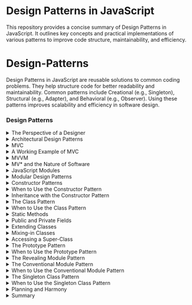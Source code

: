 # Design Patterns in JavaScript

This repository provides a concise summary of Design Patterns in JavaScript. It outlines key concepts and practical implementations of various patterns to improve code structure, maintainability, and efficiency.

# Design-Patterns

Design Patterns in JavaScript are reusable solutions to common coding problems. They help structure code for better readability and maintainability. Common patterns include Creational (e.g., Singleton), Structural (e.g., Adapter), and Behavioral (e.g., Observer). Using these patterns improves scalability and efficiency in software design.

### Design Patterns

<details>
  <summary>The Perspective of a Designer</summary>
  
- In software design, focusing on the user (another programmer) helps guide decisions. For example, a function designed to count occurrences of a substring could be written in multiple ways:

```js
function countNeedlesInHaystack(needle, haystack) {
    return haystack.split(needle).length - 1;
}
```
Design choices: Function names, parameters, and syntax all influence usability. Different patterns like object-oriented programming or function-based approaches can be used for the same problem.
```js
class Haystack {
    constructor(haystack) {
        this.haystack = haystack;
    }
    count(needle) {
        return this.haystack.split(needle).length - 1;
    }
}
```

## Characteristics of Good Design Patterns

- **Solves the problem well**: Aligns with the problem domain and makes it easier to express the solution.
- **Familiar and usable**: Other developers can quickly understand and use it.

## Hierarchical Patterns

Patterns can exist on both micro (small functions or components) and macro levels (entire system architectures). 

### For example:

- **Micro level**: Writing utility functions or modules using patterns.
- **Macro level**: Architectures like Model-View-Controller (MVC) for organizing entire applications.

## Familiarity and Maintainability

- Familiar design patterns allow for easy understanding and extension of code. A well-structured directory, like having an app/, models/, and utils/ folder, is also a pattern that enhances maintainability.

```js
// Conventional module pattern
const logger = {
    log: function (msg) {
        console.log(msg);
    }
};
```

```js
module.exports = logger;
```

## Popular JavaScript Design Patterns

- **Modular design**: Separating code into reusable modules.
```js
const myModule = (function () {
    let privateVar = "secret";
    return {
        publicMethod: function () {
            return privateVar;
        }
    };
})();
```

- **Factory pattern**: Creating objects without specifying the exact class of object that will be created.

```js
function CarFactory(type) {
    if (type === 'sedan') return new Sedan();
    if (type === 'SUV') return new SUV();
}
```
## Selecting the Right Design Pattern

- Effective design requires selecting the right pattern for the given context. Patterns should improve:

- **Reliability**: Reduces complexity, makes logic easy to follow.
- **Efficiency**: Streamlines code structure, minimizes time spent on organization.
- **Maintainability**: Adaptable to future changes or bug fixes.
- **Usability**: Easy to understand and integrate by other developers.

## Beware of Bad Patterns
- **Cargo culting**: Avoid copying patterns without understanding their purpose or context.
</details>

<details>
  <summary>Architectural Design Patterns</summary>
  
Architectural design patterns define how different parts of a codebase interact and communicate. As JavaScript frameworks like React and Angular evolve, these patterns influence the structure and flow of modern applications.

### Key Concepts
- **Architectural design patterns**: Define how modules communicate and work together in an application.
- **Modern frameworks**: React, Angular, and Vue often rely on similar architectural patterns, especially in separating data logic from rendering logic.

### The Importance of Separation
One of the most common architectural principles is the **separation of data logic and rendering logic**. This allows for more modular, maintainable code by ensuring that each part of the application has a distinct role. 

For example:
- **Data logic** deals with fetching, managing, and processing data.
- **Rendering logic** focuses on how the data is presented to the user.

This concept has its roots in the early **MVC (Model-View-Controller)** pattern, which is still widely used and forms the basis of many modern architectures.
</details>

<details>
  <summary>MVC</summary>
  
### MVC (Model-View-Controller)
**MVC** is a well-established architectural pattern that helps separate concerns in an application by splitting it into three main components:
1. **Model**: Manages the data and business logic. Any changes to the data affect the view.
2. **View**: Handles the presentation of data to the user. It interacts with the controller when user actions occur.
3. **Controller**: Acts as the intermediary between the model and the view, updating the model based on user actions and ensuring the view reflects the latest data.

#### MVC Example: Mutable Number Application

```js
// Model: Manages data and logic for incrementing/decrementing a number
class MutableNumberModel {
    constructor(value) {
        this.value = value;
    }
    increment() {
        this.value++;
        this.onChangeCallback();
    }
    decrement() {
        this.value--;
        this.onChangeCallback();
    }
    registerChangeCallback(onChangeCallback) {
        this.onChangeCallback = onChangeCallback;
    }
}

// Controller: Bridges the model and view, handling interactions
class MutableNumberController {
    constructor(model, view) {
        this.model = model;
        this.view = view;
        this.model.registerChangeCallback(() => this.view.renderUpdate());
        this.view.registerIncrementCallback(() => this.model.increment());
        this.view.registerDecrementCallback(() => this.model.decrement());
    }
}

// View: Renders the number and listens for user actions
class MutableNumberView {
    constructor(model) {
        this.model = model;
    }
    registerIncrementCallback(onIncrementCallback) {
        this.onIncrementCallback = onIncrementCallback;
    }
    registerDecrementCallback(onDecrementCallback) {
        this.onDecrementCallback = onDecrementCallback;
    }
    renderUpdate() {
        this.numberSpan.textContent = this.model.value;
    }
    renderInitial() {
        this.container = document.createElement('div');
        this.numberSpan = document.createElement('span');
        this.incrementButton = document.createElement('button');
        this.decrementButton = document.createElement('button');
        
        this.incrementButton.textContent = '+';
        this.decrementButton.textContent = '-';
        this.incrementButton.onclick = () => this.onIncrementCallback();
        this.decrementButton.onclick = () => this.onDecrementCallback();

        this.container.appendChild(this.numberSpan);
        this.container.appendChild(this.incrementButton);
        this.container.appendChild(this.decrementButton);

        this.renderUpdate();
        return this.container;
    }
}

// Initialize and connect MVC components
const model = new MutableNumberModel(5);
const view = new MutableNumberView(model);
const controller = new MutableNumberController(model, view);
document.body.appendChild(view.renderInitial());
```

- **In this example, the Model holds the data and updates it, while the View renders the updated data to the user. The Controller mediates between the two, responding to user actions (like clicking a button) and triggering updates in both the model and the view**.

### Why Separation Matters

- **Separating concerns across models, views, and controllers allows for better maintainability and scalability**:
- **Model**: Focuses solely on data and business rules, without worrying about how it's displayed.
- **View**: Deals only with rendering the data, without understanding the underlying logic.
- **Controller**: Manages communication between the model and view, orchestrating the flow of information and actions.

This separation helps developers understand where to add features or fix bugs, reducing the risk of accidentally affecting other parts of the codebase.
</details>

<details>
  <summary>A Working Example of MVC</summary>
  
  - Summary to be added...
</details>

<details>
  <summary>MVVM</summary>
  
  - Summary to be added...
</details>

<details>
  <summary>MV* and the Nature of Software</summary>
  
  - Summary to be added...
</details>

<details>
  <summary>JavaScript Modules</summary>
  
  - Summary to be added...
</details>

<details>
  <summary>Modular Design Patterns</summary>
  
  - Summary to be added...
</details>

<details>
  <summary>Constructor Patterns</summary>
  
  - Summary to be added...
</details>

<details>
  <summary>When to Use the Constructor Pattern</summary>
  
  - Summary to be added...
</details>

<details>
  <summary>Inheritance with the Constructor Pattern</summary>
  
  - Summary to be added...
</details>

<details>
  <summary>The Class Pattern</summary>
  
  - Summary to be added...
</details>

<details>
  <summary>When to Use the Class Pattern</summary>
  
  - Summary to be added...
</details>

<details>
  <summary>Static Methods</summary>
  
  - Summary to be added...
</details>

<details>
  <summary>Public and Private Fields</summary>
  
  - Summary to be added...
</details>

<details>
  <summary>Extending Classes</summary>
  
  - Summary to be added...
</details>

<details>
  <summary>Mixing-in Classes</summary>
  
  - Summary to be added...
</details>

<details>
  <summary>Accessing a Super-Class</summary>
  
  - Summary to be added...
</details>

<details>
  <summary>The Prototype Pattern</summary>
  
  - Summary to be added...
</details>

<details>
  <summary>When to Use the Prototype Pattern</summary>
  
  - Summary to be added...
</details>

<details>
  <summary>The Revealing Module Pattern</summary>
  
  - Summary to be added...
</details>

<details>
  <summary>The Conventional Module Pattern</summary>
  
  - Summary to be added...
</details>

<details>
  <summary>When to Use the Conventional Module Pattern</summary>
  
  - Summary to be added...
</details>

<details>
  <summary>The Singleton Class Pattern</summary>
  
  - Summary to be added...
</details>

<details>
  <summary>When to Use the Singleton Class Pattern</summary>
  
  - Summary to be added...
</details>

<details>
  <summary>Planning and Harmony</summary>
  
  - Summary to be added...
</details>

<details>
  <summary>Summary</summary>
  
  - Summary to be added...
</details>
